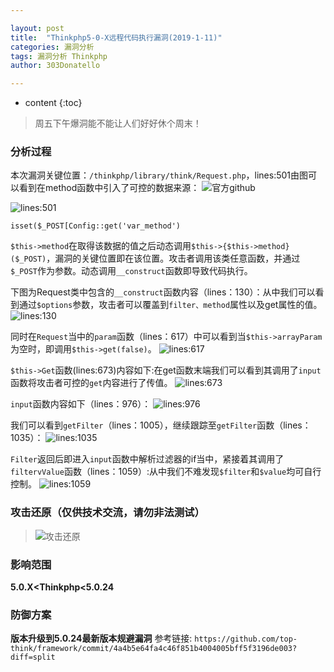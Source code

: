 ```yaml
---

layout: post
title:  "Thinkphp5-0-X远程代码执行漏洞(2019-1-11)"
categories: 漏洞分析
tags: 漏洞分析 Thinkphp
author: 303Donatello

---
```


* content
{:toc}

>周五下午爆洞能不能让人们好好休个周末！

### 分析过程

本次漏洞关键位置：```/thinkphp/library/think/Request.php```，lines:501由图可以看到在method函数中引入了可控的数据来源：
![官方github](https://303donatello.github.io/img/5430312-40c3fd60ad49887e.png)











![lines:501](https://303donatello.github.io/img/test1.png)

```isset($_POST[Config::get('var_method')```

```$this->method```在取得该数据的值之后动态调用```$this->{$this->method}($_POST)```，漏洞的关键位置即在该位置。攻击者调用该类任意函数，并通过```$_POST```作为参数。动态调用```__construct```函数即导致代码执行。

下图为Request类中包含的```__construct```函数内容（lines：130）：从中我们可以看到通过```$options```参数，攻击者可以覆盖到```filter、method```属性以及get属性的值。
 ![lines:130](https://303donatello.github.io/img/5430312-8329a74a3dbd534e.png)

同时在```Request```当中的```param```函数（lines：617）中可以看到当```$this->arrayParam```为空时，即调用```$this->get(false)```。
![lines:617](https://303donatello.github.io/img/5430312-d278ae047e26d75a.png)

```$this->Get```函数(lines:673)内容如下:在get函数末端我们可以看到其调用了```input```函数将攻击者可控的```get```内容进行了传值。
![lines:673](https://303donatello.github.io/img/5430312-f3c20bc5b86d4854.png)

```input```函数内容如下（lines：976）：
![lines:976](https://303donatello.github.io/img/5430312-9e0baa577eea55a7.png)

我们可以看到```getFilter```（lines：1005），继续跟踪至```getFilter```函数（lines：1035）：
 ![lines:1035](https://303donatello.github.io/img/5430312-066b3bbbde1f0d10.png)

```Filter```返回后即进入```input```函数中解析过滤器的if当中，紧接着其调用了```filtervValue```函数（lines：1059）:从中我们不难发现```$filter```和```$value```均可自行控制。
![lines:1059](https://303donatello.github.io/img/5430312-894b056b041149d6.png)

### 攻击还原（仅供技术交流，请勿非法测试）
> ![攻击还原](https://303donatello.github.io/img/5430312-a5b53d682caba598.png)

### 影响范围

**5.0.X<Thinkphp<5.0.24**

### 防御方案
**版本升级到5.0.24最新版本规避漏洞**
参考链接: ```https://github.com/top-think/framework/commit/4a4b5e64fa4c46f851b4004005bff5f3196de003?diff=split```





 
